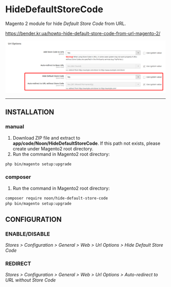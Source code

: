 # HideDefaultStoreCode

Magento 2 module for hide *Default Store Code* from URL.

<https://bender.kr.ua/howto-hide-default-store-code-from-url-magento-2/>

![howto-hide-default-store-code-from-url-magento-2](doc/img/hide-default-store-code-from-url-magento-2-1-1.png)

***

## INSTALLATION

### manual

1. Download ZIP file and extract to **app/code/Noon/HideDefaultStoreCode**. If this path not exists, please create under Magento2 root directory.
2. Run the command in Magento2 root directory:

```bash
php bin/magento setup:upgrade
```

### composer

1. Run the command in Magento2 root directory:

```bash
composer require noon/hide-default-store-code
php bin/magento setup:upgrade
```

## CONFIGURATION

### ENABLE/DISABLE 

*Stores > Configuration > General > Web > Url Options > Hide Default Store Code*

### REDIRECT

*Stores > Configuration > General > Web > Url Options > Auto-redirect to URL without Store Code*
